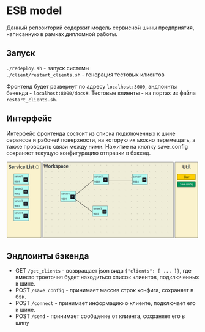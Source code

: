 # ESB model

Данный репозиторий содержит модель сервисной шины предприятия, написанную в рамках дипломной работы.

## Запуск
`./redeploy.sh` - запуск системы  
`./client/restart_clients.sh` - генерация тестовых клиентов

Фронтенд будет развернут по адресу `localhost:3000`, эндпоинты бэкенда - `localhost:8000/docs#`. Тестовые клиенты - на портах из файла `restart_clients.sh`.

## Интерфейс
Интерфейс фронтенда состоит из списка подключенных к шине сервисов и рабочей поверхности, на которую их можно перемещать, а также проводить связи между ними. Нажитие на кнопку save_config сохраняет текущую конфигурацию отправки в бэкенд.  

![Демо](demo.jpg)

## Эндпоинты бэкенда
* GET `/get_clients` - возвращает json вида `{"clients": [ ... ]}`, где вместо троеточия будет находиться список клиентов, подключенных к шине.
* POST `/save_config` - принимает массив строк конфига, сохраняет в бэк.
* POST `/connect` - принимает информацию о клиенте, подключает его к шине.
* POST `/send` - принимает сообщение от клиента, сохраняет его в шину